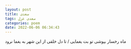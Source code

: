 ```yaml
---
layout: post
title: سعدی
tags: سعدی غزل
categories: poem
date: 2022-06-06 06:34:43
---
```


ماه رخسار بپوشی تو بت یغمایی / تا دل خلقی از این شهر به یغما نرود
